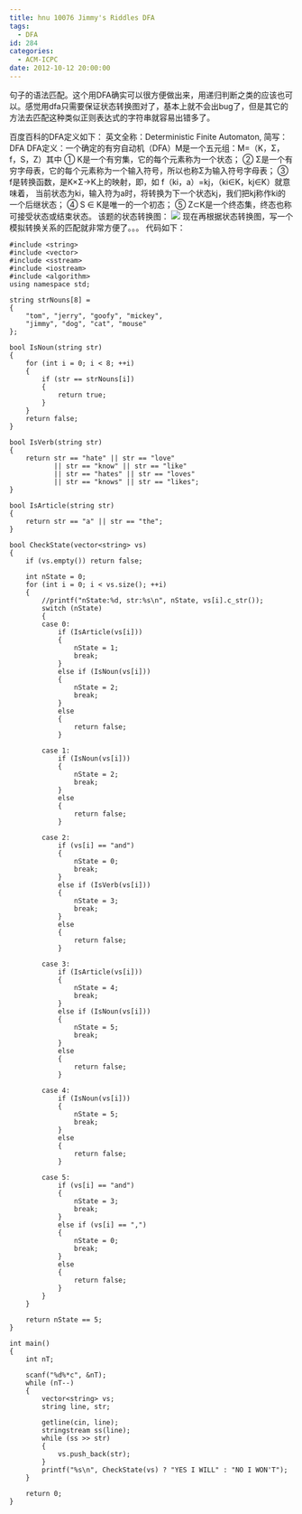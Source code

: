 ```yaml
---
title: hnu 10076 Jimmy's Riddles DFA
tags:
  - DFA
id: 284
categories:
  - ACM-ICPC
date: 2012-10-12 20:00:00
---
```


句子的语法匹配。这个用DFA确实可以很方便做出来，用递归判断之类的应该也可以。感觉用dfa只需要保证状态转换图对了，基本上就不会出bug了，但是其它的方法去匹配这种类似正则表达式的字符串就容易出错多了。

百度百科的DFA定义如下：
英文全称：Deterministic Finite Automaton, 简写：DFA
DFA定义：一个确定的有穷自动机（DFA）M是一个五元组：M=（K，Σ，f，S，Z）其中
① K是一个有穷集，它的每个元素称为一个状态；
② Σ是一个有穷字母表，它的每个元素称为一个输入符号，所以也称Σ为输入符号字母表；
③ f是转换函数，是K×Σ→K上的映射，即，如 f（ki，a）=kj，（ki∈K，kj∈K）就意味着，
当前状态为ki，输入符为a时，将转换为下一个状态kj，我们把kj称作ki的一个后继状态；
④ S ∈ K是唯一的一个初态；
⑤ Z⊂K是一个终态集，终态也称可接受状态或结束状态。<sup>
</sup>
该题的状态转换图：
![](https://c2.staticflickr.com/8/7609/26803884313_f0a5f126d3_o.png)
现在再根据状态转换图，写一个模拟转换关系的匹配就非常方便了。。。
代码如下：

``` stylus
#include <string>
#include <vector>
#include <sstream>
#include <iostream>
#include <algorithm>
using namespace std;

string strNouns[8] =
{
    "tom", "jerry", "goofy", "mickey",
    "jimmy", "dog", "cat", "mouse"
};

bool IsNoun(string str)
{
    for (int i = 0; i < 8; ++i)
    {
        if (str == strNouns[i])
        {
            return true;
        }
    }
    return false;
}

bool IsVerb(string str)
{
    return str == "hate" || str == "love"
           || str == "know" || str == "like"
           || str == "hates" || str == "loves"
           || str == "knows" || str == "likes";
}

bool IsArticle(string str)
{
    return str == "a" || str == "the";
}

bool CheckState(vector<string> vs)
{
    if (vs.empty()) return false;

    int nState = 0;
    for (int i = 0; i < vs.size(); ++i)
    {
        //printf("nState:%d, str:%s\n", nState, vs[i].c_str());
        switch (nState)
        {
        case 0:
            if (IsArticle(vs[i]))
            {
                nState = 1;
                break;
            }
            else if (IsNoun(vs[i]))
            {
                nState = 2;
                break;
            }
            else
            {
                return false;
            }

        case 1:
            if (IsNoun(vs[i]))
            {
                nState = 2;
                break;
            }
            else
            {
                return false;
            }

        case 2:
            if (vs[i] == "and")
            {
                nState = 0;
                break;
            }
            else if (IsVerb(vs[i]))
            {
                nState = 3;
                break;
            }
            else
            {
                return false;
            }

        case 3:
            if (IsArticle(vs[i]))
            {
                nState = 4;
                break;
            }
            else if (IsNoun(vs[i]))
            {
                nState = 5;
                break;
            }
            else
            {
                return false;
            }

        case 4:
            if (IsNoun(vs[i]))
            {
                nState = 5;
                break;
            }
            else
            {
                return false;
            }

        case 5:
            if (vs[i] == "and")
            {
                nState = 3;
                break;
            }
            else if (vs[i] == ",")
            {
                nState = 0;
                break;
            }
            else
            {
                return false;
            }
        }
    }

    return nState == 5;
}

int main()
{
    int nT;

    scanf("%d%*c", &nT);
    while (nT--)
    {
        vector<string> vs;
        string line, str;

        getline(cin, line);
        stringstream ss(line);
        while (ss >> str)
        {
            vs.push_back(str);
        }
        printf("%s\n", CheckState(vs) ? "YES I WILL" : "NO I WON'T");
    }

    return 0;
}
```